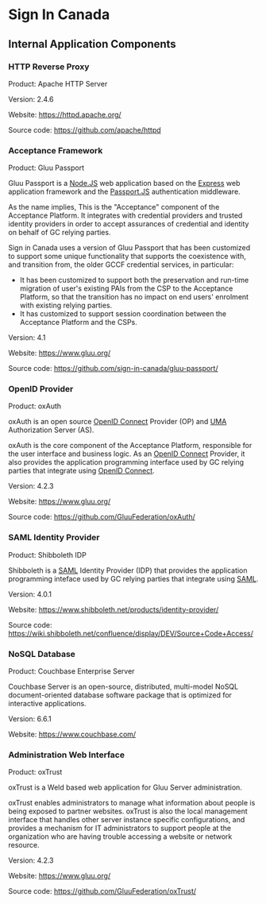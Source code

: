 # Sign In Canada

## Internal Application Components

### HTTP Reverse Proxy

Product: Apache HTTP Server

Version: 2.4.6

Website: https://httpd.apache.org/

Source code: https://github.com/apache/httpd

### Acceptance Framework

Product: Gluu Passport

Gluu Passport is a [Node.JS](https://nodejs.org/en/about/) web application based
on the [Express](https://expressjs.com/) web application framework and the
[Passport.JS](http://www.passportjs.org/) authentication middleware.

As the name implies, This is the "Acceptance" component of the Acceptance
Platform. It integrates with credential providers and trusted identity providers
in order to accept assurances of credential and identity on behalf of GC relying
parties.

Sign in Canada uses a version of Gluu Passport that has been customized to
support some unique functionality that supports the coexistence with, and
transition from, the older GCCF credential services, in particular:

* It has been customized to support both the preservation and run-time migration
  of user's existing PAIs from the CSP to the Acceptance Platform, so that the
  transition has no impact on end users' enrolment with existing relying parties.
* It has customized to support session coordination between the Acceptance
  Platform and the CSPs.

Version: 4.1

Website: https://www.gluu.org/

Source code: https://github.com/sign-in-canada/gluu-passport/

### OpenID Provider

Product: oxAuth

oxAuth is an open source [OpenID Connect](https://openid.net/connect/) Provider
(OP) and [UMA](https://kantarainitiative.org/confluence/display/uma/Home)
Authorization Server (AS).

oxAuth is the core component of the Acceptance Platform, responsible for the
user interface and business logic. As an [OpenID
Connect](https://openid.net/connect/) Provider, it also provides the application
programming interface used by GC relying parties that integrate using [OpenID
Connect](https://openid.net/connect/).

Version: 4.2.3

Website: https://www.gluu.org/

Source code: https://github.com/GluuFederation/oxAuth/

### SAML Identity Provider

Product: Shibboleth IDP

Shibboleth is a [SAML](https://wiki.oasis-open.org/security/FrontPage) Identity
Provider (IDP) that provides the application programming inteface used by GC
relying parties that integrate using [SAML](https://wiki.oasis-open.org/security/FrontPage).

Version: 4.0.1

Website: https://www.shibboleth.net/products/identity-provider/

Source code: https://wiki.shibboleth.net/confluence/display/DEV/Source+Code+Access/

### NoSQL Database

Product: Couchbase Enterprise Server

Couchbase Server is an open-source, distributed, multi-model NoSQL
document-oriented database software package that is optimized for interactive
applications.


Version: 6.6.1

Website: https://www.couchbase.com/


### Administration Web Interface

Product: oxTrust

oxTrust is a Weld based web application for Gluu Server administration.

oxTrust enables administrators to manage what information about people is being
exposed to partner websites. oxTrust is also the local management interface that
handles other server instance specific configurations, and provides a mechanism
for IT administrators to support people at the organization who are having
trouble accessing a website or network resource.

Version: 4.2.3

Website: https://www.gluu.org/

Source code: https://github.com/GluuFederation/oxTrust/
